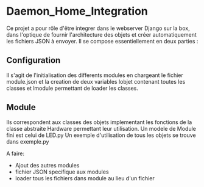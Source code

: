 # Daemon_Home_Integration

Ce projet a pour rôle d'être integrer dans le webserver Django sur la box, dans l'optique de fournir l'architecture des objets et créer automatiquement les fichiers JSON à envoyer.
Il se compose essentiellement en deux parties :

## Configuration

Il s'agit de l'initialisation des differents modules en chargeant le fichier module.json
et la creation de deux variables lobjet contenant toutes les classes et lmodule permettant de loader les classes.

## Module

Ils correspondent aux classes des objets implementant les fonctions de la classe abstraite Hardware permettant leur utilisation.
Un modele de Module fini est celui de LED.py
Un exemple d'utilisation de tous les objets se trouve dans exemple.py


A faire:

* Ajout des autres modules
* fichier JSON specifique aux modules
* loader tous les fichiers dans module au lieu d'un fichier

